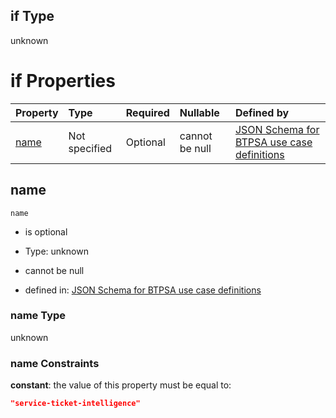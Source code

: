 ## if Type

unknown

# if Properties

| Property      | Type          | Required | Nullable       | Defined by                                                                                                                                                                                                          |
| :------------ | :------------ | :------- | :------------- | :------------------------------------------------------------------------------------------------------------------------------------------------------------------------------------------------------------------ |
| [name](#name) | Not specified | Optional | cannot be null | [JSON Schema for BTPSA use case definitions](btpsa-usecase-properties-services-items-allof-1-then-allof-112-if-properties-name.md "undefined#/properties/services/items/allOf/1/then/allOf/112/if/properties/name") |

## name



`name`

*   is optional

*   Type: unknown

*   cannot be null

*   defined in: [JSON Schema for BTPSA use case definitions](btpsa-usecase-properties-services-items-allof-1-then-allof-112-if-properties-name.md "undefined#/properties/services/items/allOf/1/then/allOf/112/if/properties/name")

### name Type

unknown

### name Constraints

**constant**: the value of this property must be equal to:

```json
"service-ticket-intelligence"
```
